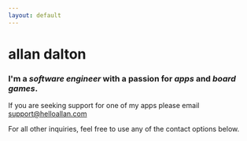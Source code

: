 ```yaml
---
layout: default
---
```


# allan dalton

### I'm a _software engineer_ with a passion for _apps_ and _board games_.

If you are seeking support for one of my apps please email [support@helloallan.com](support@helloallan.com)

For all other inquiries, feel free to use any of the contact options below.
